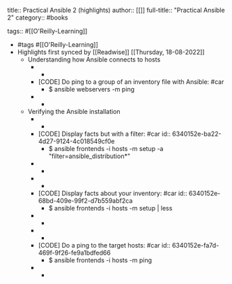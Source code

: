 title:: Practical Ansible 2 (highlights)
author:: [[]]
full-title:: "Practical Ansible 2"
category:: #books

tags:: #[[O'Reilly-Learning]]

- #tags #[[O'Reilly-Learning]]
- Highlights first synced by [[Readwise]] [[Thursday, 18-08-2022]]
	- Understanding how Ansible connects to hosts
		- -
		- [CODE] Do ping to a group of an inventory file with Ansible: #car
			- $ ansible webservers -m ping
		- -
	- Verifying the Ansible installation
		- -
		- [CODE] Display facts but with a filter: #car
		  id:: 6340152e-ba22-4d27-9124-4c018549cf0e
			- $ ansible frontends -i hosts -m setup -a "filter=ansible_distribution*"
		- -
		- -
		- [CODE] Display facts about your inventory: #car
		  id:: 6340152e-68bd-409e-99f2-d7b559abf2ca
			- $ ansible frontends -i hosts -m setup | less
		- -
		- -
		- [CODE] Do a ping to the target hosts: #car
		  id:: 6340152e-fa7d-469f-9f26-fe9a1bdfed66
			- $ ansible frontends -i hosts -m ping
		- -
